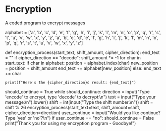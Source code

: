 # Encryption
A coded program to encrypt messages

alphabet = ['a', 'b', 'c', 'd', 'e', 'f', 'g', 'h', 'i', 'j', 'k', 'l', 'm', 'n', 'o', 'p', 'q', 'r', 's', 't', 'u',
            'v', 'w', 'x', 'y', 'z', 'a', 'b', 'c', 'd', 'e', 'f', 'g', 'h', 'i', 'j', 'k', 'l', 'm', 'n', 'o', 'p',
            'q', 'r', 's', 't', 'u', 'v', 'w', 'x', 'y', 'z']


def encryption_process(start_text, shift_amount, cipher_direction):
    end_text = ""
    if cipher_direction == "decode":
        shift_amount *= -1
    for char in start_text:
        if char in alphabet:
            position = alphabet.index(char)
            new_position = position + shift_amount
            end_text += alphabet[new_position]
        else:
            end_text += char

    print(f"Here's the {cipher_direction}d result: {end_text}")


should_continue = True
while should_continue:
    direction = input("Type 'encode' to encrypt, type 'decode' to decrypt:\n")
    text = input("Type your message:\n").lower()
    shift = int(input("Type the shift number:\n"))
    shift = shift % 26
    encryption_process(start_text=text, shift_amount=shift, cipher_direction=direction)
    user_continue = input("Would you like continue? Type 'yes' or 'no'?\n")
    if user_continue == "no":
        should_continue = False
        print("Thank you for using my encryption program - Goodbye!")
